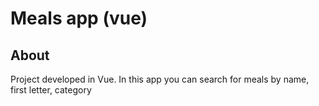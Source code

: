 # Meals app (vue)

## About
Project developed in Vue. In this app you can search for meals by name, first letter, category

